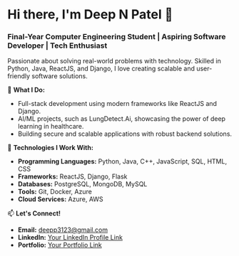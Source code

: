 # Hi there, I'm Deep N Patel 👋  
### Final-Year Computer Engineering Student | Aspiring Software Developer | Tech Enthusiast  

Passionate about solving real-world problems with technology. Skilled in Python, Java, ReactJS, and Django, I love creating scalable and user-friendly software solutions.  

🌟 **What I Do:**  
- Full-stack development using modern frameworks like ReactJS and Django.  
- AI/ML projects, such as LungDetect.Ai, showcasing the power of deep learning in healthcare.  
- Building secure and scalable applications with robust backend solutions.  

🚀 **Technologies I Work With:**  
- **Programming Languages:** Python, Java, C++, JavaScript, SQL, HTML, CSS  
- **Frameworks:** ReactJS, Django, Flask  
- **Databases:** PostgreSQL, MongoDB, MySQL  
- **Tools:** Git, Docker, Azure  
- **Cloud Services:** Azure, AWS    

📫 **Let's Connect!**  
- **Email:** deepp3123@gmail.com  
- **LinkedIn:** [Your LinkedIn Profile Link](https://linkedin.com)  
- **Portfolio:** [Your Portfolio Link](https://portfolioatdeep.onrender.com)  
